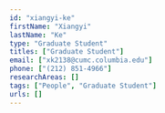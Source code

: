 ```yaml
---
id: "xiangyi-ke"
firstName: "Xiangyi"
lastName: "Ke"
type: "Graduate Student"
titles: ["Graduate Student"]
email: ["xk2138@cumc.columbia.edu"]
phone: ["(212) 851-4966"]
researchAreas: []
tags: ["People", "Graduate Student"]
urls: []
---
```

